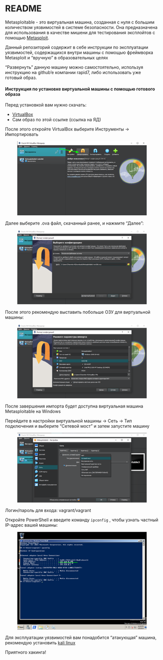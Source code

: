 # README

Metasploitable - это виртуальная машина, созданная с нуля с большим количеством уязвимостей в системе безопасности. Она предназначена для использования в качестве мишени для тестирования эксплойтов с помощью [Metasploit](https://www.metasploit.com/).

Данный репозиторий содержит в себе инструкции по эксплуатации уязвимостей, содержащихся внутри машины с помощью фреймворка Metasploit и “вручную” в образовательных целях

“Развернуть” данную машину можно самостоятельно, используя инструкцию на github’e компании rapid7, либо использовать уже готовый образ.

#### Инструкция по установке виртуальной машины с помощью готового образа

Перед установкой вам нужно скачать:

* [VirtualBox](https://www.virtualbox.org/wiki/Downloads)
* Сам образ по этой ссылке (ссылка на ЯД)

После этого откройте VirtualBox выберите Инструменты → Импортировать

<figure><img src=".gitbook/assets/Untitled.png" alt=""><figcaption></figcaption></figure>

Далее выберите .ova файл, скачанный ранее, и нажмите “Далее”:

<figure><img src=".gitbook/assets/image.png" alt=""><figcaption></figcaption></figure>

После этого рекомендую выставить побольше ОЗУ для виртуальной машины:

<figure><img src=".gitbook/assets/image (1).png" alt=""><figcaption></figcaption></figure>

После завершения импорта будет доступна виртуальная машина Metasploitable на Windows

Перейдите в настройки виртуальной машины → Сеть → Тип подключения и выберите “Сетевой мост” и затем запустите машину

<figure><img src=".gitbook/assets/image (2).png" alt=""><figcaption></figcaption></figure>

Логин/пароль для входа: vagrant/vagrant

Откройте PowerShell и введите команду `ipconfig` , чтобы узнать частный IP-адрес вашей машины:

<figure><img src=".gitbook/assets/image (3).png" alt=""><figcaption></figcaption></figure>

Для эксплуатации уязвимостей вам понадобится “атакующая” машина, рекомендую установить [kali linux](https://www.kali.org/get-kali/#kali-platforms)

Приятного хакинга!
